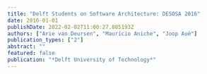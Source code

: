 ```yaml
---
title: "Delft Students on Software Architecture: DESOSA 2016"
date: 2016-01-01
publishDate: 2022-02-02T11:00:27.885193Z
authors: ["Arie van Deursen", "Maurı́cio Aniche", "Joop Aué"]
publication_types: ["2"]
abstract: ""
featured: false
publication: "*Delft University of Technology*"
---
```


